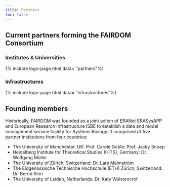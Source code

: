 ```yaml
---
title: Partners
toc: false
---
```


## Current partners forming the FAIRDOM Consortium  


### Institutes & Universities  

{% include logo-page.html data= "partners"%}

  
### Infrastructures

{% include logo-page.html data= “infrastructures”%} 


## Founding members

Historically, FAIRDOM was founded as a joint action of ERANet ERASysAPP and European Research Infrastructure ISBE to establish a data and model management service facility for Systems Biology. It comprised of five partner institutions from four countries:

* The University of Manchester, UK: Prof. Carole Goble; Prof. Jacky Snoep
* Heidelberg Institute for Theoretical Studies (HITS), Germany: Dr. Wolfgang Müller
* The University of Zürich, Switzerland: Dr. Lars Malmström
* The Eidgenössische Technische Hochschule (ETH) Zürich, Switzerland: Dr. Bernd Rinn
* The University of Leiden, Netherlands: Dr. Katy Wolstencrof
